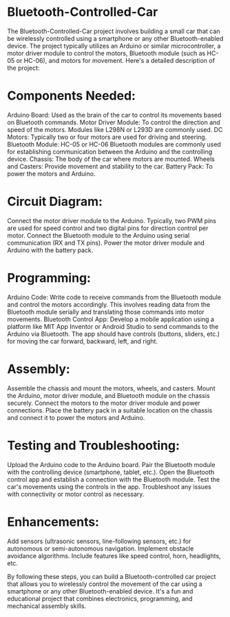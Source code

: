 # Bluetooth-Controlled-Car

The Bluetooth-Controlled-Car project involves building a small car that can be wirelessly controlled using a smartphone or any other Bluetooth-enabled device. The project typically utilizes an Arduino or similar microcontroller, a motor driver module to control the motors, Bluetooth module (such as HC-05 or HC-06), and motors for movement. Here's a detailed description of the project:

# Components Needed:

Arduino Board: Used as the brain of the car to control its movements based on Bluetooth commands.
Motor Driver Module: To control the direction and speed of the motors. Modules like L298N or L293D are commonly used.
DC Motors: Typically two or four motors are used for driving and steering.
Bluetooth Module: HC-05 or HC-06 Bluetooth modules are commonly used for establishing communication between the Arduino and the controlling device.
Chassis: The body of the car where motors are mounted.
Wheels and Casters: Provide movement and stability to the car.
Battery Pack: To power the motors and Arduino.

# Circuit Diagram:

Connect the motor driver module to the Arduino. Typically, two PWM pins are used for speed control and two digital pins for direction control per motor.
Connect the Bluetooth module to the Arduino using serial communication (RX and TX pins).
Power the motor driver module and Arduino with the battery pack.

# Programming:

Arduino Code: Write code to receive commands from the Bluetooth module and control the motors accordingly. This involves reading data from the Bluetooth module serially and translating those commands into motor movements.
Bluetooth Control App: Develop a mobile application using a platform like MIT App Inventor or Android Studio to send commands to the Arduino via Bluetooth. The app should have controls (buttons, sliders, etc.) for moving the car forward, backward, left, and right.

# Assembly:

Assemble the chassis and mount the motors, wheels, and casters.
Mount the Arduino, motor driver module, and Bluetooth module on the chassis securely.
Connect the motors to the motor driver module and power connections.
Place the battery pack in a suitable location on the chassis and connect it to power the motors and Arduino.

# Testing and Troubleshooting:

Upload the Arduino code to the Arduino board.
Pair the Bluetooth module with the controlling device (smartphone, tablet, etc.).
Open the Bluetooth control app and establish a connection with the Bluetooth module.
Test the car's movements using the controls in the app.
Troubleshoot any issues with connectivity or motor control as necessary.

# Enhancements:

Add sensors (ultrasonic sensors, line-following sensors, etc.) for autonomous or semi-autonomous navigation.
Implement obstacle avoidance algorithms.
Include features like speed control, horn, headlights, etc.

By following these steps, you can build a Bluetooth-controlled car project that allows you to wirelessly control the movement of the car using a smartphone or any other Bluetooth-enabled device. It's a fun and educational project that combines electronics, programming, and mechanical assembly skills.

